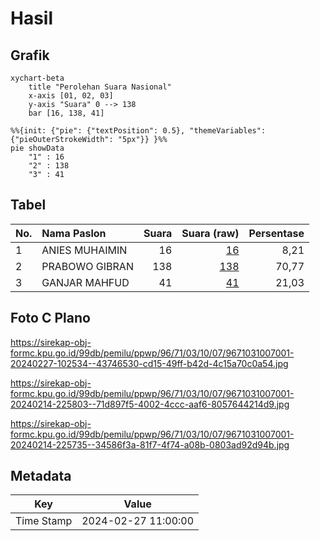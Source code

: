 # Hasil

## Grafik

```mermaid
xychart-beta
    title "Perolehan Suara Nasional"
    x-axis [01, 02, 03]
    y-axis "Suara" 0 --> 138
    bar [16, 138, 41]
```

```mermaid
%%{init: {"pie": {"textPosition": 0.5}, "themeVariables": {"pieOuterStrokeWidth": "5px"}} }%%
pie showData
    "1" : 16
    "2" : 138
    "3" : 41
```

## Tabel

| No. | Nama Paslon    | Suara | Suara (raw) | Persentase |
|:--- |:-------------- | -----:| -----------:| ----------:|
| 1   | ANIES MUHAIMIN | 16    | [16][p-1]   | 8,21       |
| 2   | PRABOWO GIBRAN | 138   | [138][p-2]  | 70,77      |
| 3   | GANJAR MAHFUD  | 41    | [41][p-3]   | 21,03      |


[p-1]: https://github.com/gigit-pemilu/pemilu-2024/blob/main/pilpres/hitung-suara/sub/96-papua-barat-daya/sub/71-kota-sorong/sub/03-sorong-barat/sub/1007-pal-putih/sub/001-tps/sub/paslon-1.txt
[p-2]: https://github.com/gigit-pemilu/pemilu-2024/blob/main/pilpres/hitung-suara/sub/96-papua-barat-daya/sub/71-kota-sorong/sub/03-sorong-barat/sub/1007-pal-putih/sub/001-tps/sub/paslon-2.txt
[p-3]: https://github.com/gigit-pemilu/pemilu-2024/blob/main/pilpres/hitung-suara/sub/96-papua-barat-daya/sub/71-kota-sorong/sub/03-sorong-barat/sub/1007-pal-putih/sub/001-tps/sub/paslon-3.txt

## Foto C Plano

https://sirekap-obj-formc.kpu.go.id/99db/pemilu/ppwp/96/71/03/10/07/9671031007001-20240227-102534--43746530-cd15-49ff-b42d-4c15a70c0a54.jpg

https://sirekap-obj-formc.kpu.go.id/99db/pemilu/ppwp/96/71/03/10/07/9671031007001-20240214-225803--71d897f5-4002-4ccc-aaf6-8057644214d9.jpg

https://sirekap-obj-formc.kpu.go.id/99db/pemilu/ppwp/96/71/03/10/07/9671031007001-20240214-225735--34586f3a-81f7-4f74-a08b-0803ad92d94b.jpg


## Metadata

| Key        | Value               |
| ---------- | ------------------- |
| Time Stamp | 2024-02-27 11:00:00 |



